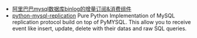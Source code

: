 * [阿里巴巴mysql数据库binlog的增量订阅&消费组件](https://github.com/alibaba/canal)
* [python-mysql-replication](https://github.com/noplay/python-mysql-replication) Pure Python Implementation of MySQL replication protocol build on top of PyMYSQL. This allow you to receive event like insert, update, delete with their datas and raw SQL queries.

